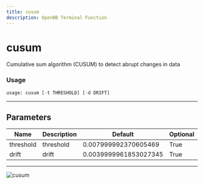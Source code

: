 ```yaml
---
title: cusum
description: OpenBB Terminal Function
---
```


# cusum

Cumulative sum algorithm (CUSUM) to detect abrupt changes in data
### Usage 
```python
usage: cusum [-t THRESHOLD] [-d DRIFT]
```
---
## Parameters
| Name | Description | Default | Optional | Choices |
| ---- | ----------- | ------- | -------- | ------- |
| threshold | threshold | 0.007999992370605469 | True | None |
| drift | drift | 0.0039999961853027345 | True | None |
---
![cusum](https://user-images.githubusercontent.com/46355364/154306207-d68f53f4-2f9a-4c1a-8e0e-b83d49938759.png)

